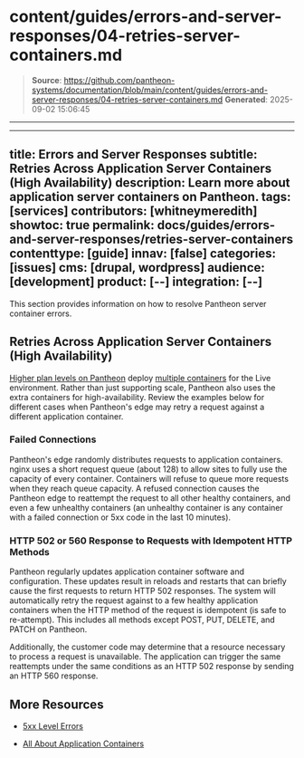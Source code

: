 # content/guides/errors-and-server-responses/04-retries-server-containers.md

> **Source**: https://github.com/pantheon-systems/documentation/blob/main/content/guides/errors-and-server-responses/04-retries-server-containers.md
> **Generated**: 2025-09-02 15:06:45

---

---
title: Errors and Server Responses
subtitle: Retries Across Application Server Containers (High Availability)
description: Learn more about application server containers on Pantheon.
tags: [services]
contributors: [whitneymeredith]
showtoc: true
permalink: docs/guides/errors-and-server-responses/retries-server-containers
contenttype: [guide]
innav: [false]
categories: [issues]
cms: [drupal, wordpress]
audience: [development]
product: [--]
integration: [--]
---

This section provides information on how to resolve Pantheon server container errors.

## Retries Across Application Server Containers (High Availability)

[Higher plan levels on Pantheon](https://pantheon.io/plans/pricing) deploy [multiple containers](/application-containers#multiple-application-containers) for the Live environment. Rather than just supporting scale, Pantheon also uses the extra containers for high-availability. Review the examples below for different cases when Pantheon's edge may retry a request against a different application container.

### Failed Connections

Pantheon's edge randomly distributes requests to application containers. nginx uses a short request queue (about 128) to allow sites to fully use the capacity of every container. Containers will refuse to queue more requests when they reach queue capacity. A refused connection causes the Pantheon edge to reattempt the request to all other healthy containers, and even a few unhealthy containers (an unhealthy container is any container with a failed connection or 5xx code in the last 10 minutes).

### HTTP 502 or 560 Response to Requests with Idempotent HTTP Methods

Pantheon regularly updates application container software and configuration. These updates result in reloads and restarts that can briefly cause the first requests to return HTTP 502 responses. The system will automatically retry the request against to a few healthy application containers when the HTTP method of the request is idempotent (is safe to re-attempt). This includes all methods except POST, PUT, DELETE, and PATCH on Pantheon.

Additionally, the customer code may determine that a resource necessary to process a request is unavailable. The application can trigger the same reattempts under the same conditions as an HTTP 502 response by sending an HTTP 560 response.

## More Resources

- [5xx Level Errors](/guides/errors-and-server-responses/5xx-errors)

- [All About Application Containers](/application-containers)
